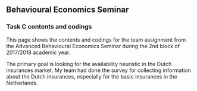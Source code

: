 
## Behavioural Economics Seminar
### Task C contents and codings
This page shows the contents and codings for the team assignment from the Advanced Behavioural Economics Seminar during the 2nd block of 2017/2018 academic year.

The primary goal is looking for the availability heuristic in the Dutch insurances market. My team had done the survey for collecting information about the Dutch insurances, especially for the basic insurances in the Netherlands.
